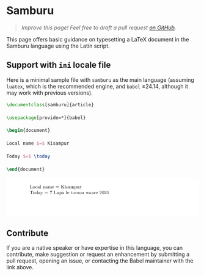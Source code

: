 # Samburu

<blockquote>
  <p><em>Improve this page! Feel free to draft a pull request <a href="https://github.com/latex3/babel/tree/docs/docs">on GitHub</a>.</em></p>
</blockquote>

This page offers basic guidance on typesetting a LaTeX document in the
Samburu language using the Latin script.

## Support with `ini` locale file

Here is a minimal sample file with `samburu` as the main language
(assuming `luatex`, which is the recommended engine, and `babel` ≥24.14,
although it may work with previous versions).

```tex
\documentclass[samburu]{article}

\usepackage[provide=*]{babel}

\begin{document}

Local name $=$ Kisampur

Today $=$ \today

\end{document}
```

![](../media/locale-samburu.png)

## Contribute

If you are a native speaker or have expertise in this language, you can
contribute, make suggestion or request an enhancement by submitting a
pull request, opening an issue, or contacting the Babel maintainer with
the link above.